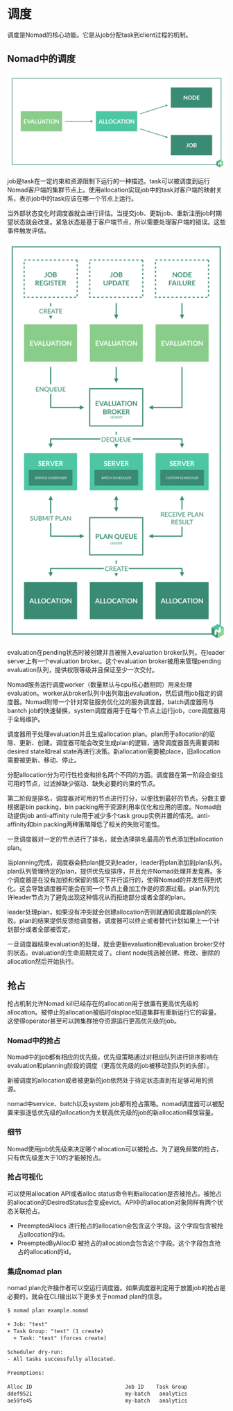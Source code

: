 # 调度

调度是Nomad的核心功能。它是从job分配task到client过程的机制。

## Nomad中的调度

![](images/nomad-scheduling.png)

job是task在一定约束和资源限制下运行的一种描述。task可以被调度到运行Nomad客户端的集群节点上。使用allocation实现job中的task对客户端的映射关系，表示job中的task应该在哪一个节点上运行。

当外部状态变化时调度器就会进行评估。当提交job、更新job、重新注册job时期望状态就会改变。紧急状态是基于客户端节点，所以需要处理客户端的错误。这些事件触发评估。

![评估流程](images/nomad-evaluation.png)

evaluation在pending状态时被创建并且被推入evaluation broker队列。在leader server上有一个evaluation broker。这个evaluation broker被用来管理pending evaluation队列，提供权限等级并且保证至少一次交付。

Nomad服务运行调度worker（数量默认与cpu核心数相同）用来处理evaluation。worker从broker队列中出列取出evaluation，然后调用job指定的调度器。Nomad附带一个针对常驻服务优化过的服务调度器，batch调度器用与bantch job的快速替换，system调度器用于在每个节点上运行job，core调度器用于全局维护。

调度器用于处理evaluation并且生成allocation plan。plan用于allocation的驱除、更新、创建。调度器可能会改变生成plan的逻辑，通常调度器首先需要调和desired state和real state再进行决策。新allocation需要被place，旧allocation需要被更新、移动、停止。

分配allocation分为可行性检查和排名两个不同的方面。调度器在第一阶段会查找可用的节点，过滤掉缺少驱动、缺失必要的约束的节点。

第二阶段是排名，调度器对可用的节点进行打分，以便找到最好的节点。分数主要根据是bin packing，bin packing用于资源利用率优化和应用的密度。Nomad自动提供job anti-affinity rule用于减少多个task group实例并置的情况。anti-affinity和bin packing两种策略降低了相关的失败可能性。

一旦调度器对一定的节点进行了排名，就会选择排名最高的节点添加到allocation plan。

当planning完成，调度器会把plan提交到leader，leader将plan添加到plan队列。plan队列管理待定的plan，提供优先级排序，并且允许Nomad处理并发竞赛。多个调度器是在没有加锁和保留的情况下并行运行的，使得Nomad的并发性得到优化。这会导致调度器可能会在同一个节点上叠加工作是的资源过载。plan队列允许leader节点为了避免出现这种情况从而拒绝部分或者全部的plan。

leader处理plan，如果没有冲突就会创建allocation否则就通知调度器plan的失败。plan的结果提供反馈给调度器，调度器可以终止或者替代计划如果上一个计划部分或者全部被否定。

一旦调度器结束evaluation的处理，就会更新evaluation和evaluation broker交付的状态。evaluation的生命周期完成了。client node挑选被创建、修改、删除的allocation然后开始执行。

## 抢占

抢占机制允许Nomad kill已经存在的allocation用于放置有更高优先级的allocation。被停止的allocation被临时displace知道集群有重新运行它的容量。这使得operator甚至可以跨集群抢夺资源运行更高优先级的job。

### Nomad中的抢占

Nomad中的job都有相应的优先级。优先级策略通过对相应队列进行排序影响在evaluation和planning阶段的调度（更高优先级的job被移动到队列的头部）。

新被调度的allocation或者被更新的job依然处于待定状态直到有足够可用的资源。

nomad中service、batch以及system job都有抢占策略。nomad调度器可以被配置来驱逐低优先级的allocation为关联高优先级的job的新allocation释放容量。

### 细节

Nomad使用job优先级来决定哪个allocation可以被抢占。为了避免频繁的抢占，只有优先级差大于10的才能被抢占。

### 抢占可视化

可以使用allocation API或者alloc status命令判断allocation是否被抢占。被抢占的allocation的DesiredStatus会变成evict。API中的allocation对象同样有两个状态关联抢占。

- PreemptedAllocs 进行抢占的allocation会包含这个字段。这个字段包含被抢占allocation的id。
- PreemptedByAllocID 被抢占的allocation会包含这个字段。这个字段包含抢占的allocation的id。

### 集成nomad plan

nomad plan允许操作者可以空运行调度器。如果调度器判定用于放置job的抢占是必要的，就会在CLI输出以下更多关于nomad plan的信息。

```
$ nomad plan example.nomad

+ Job: "test"
+ Task Group: "test" (1 create)
  + Task: "test" (forces create)

Scheduler dry-run:
- All tasks successfully allocated.

Preemptions:

Alloc ID                              Job ID    Task Group
ddef9521                              my-batch   analytics
ae59fe45                              my-batch   analytics
```
